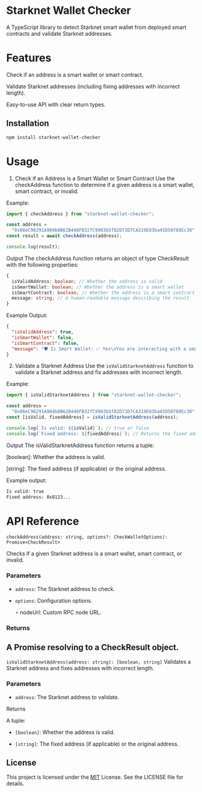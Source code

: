 # Starknet Wallet Checker

A TypeScript library to detect Starknet smart wallet from deployed smart contracts and validate Starknet addresses.

# Features

Check if an address is a smart wallet or smart contract.

Validate Starknet addresses (including fixing addresses with incorrect length).

Easy-to-use API with clear return types.

## Installation

```bash
npm install starknet-wallet-checker
```

# Usage

1. Check if an Address is a Smart Wallet or Smart Contract
   Use the checkAddress function to determine if a given address is a smart wallet, smart contract, or invalid.

Example:

```typescript
import { checkAddress } from "starknet-wallet-checker";

const address =
  "0x06eC96291A904b8B62B446FB32fC9903b5f82D73D7CA319E03ba45D50788Ec30";
const result = await checkAddress(address);

console.log(result);
```

Output
The checkAddress function returns an object of type CheckResult with the following properties:

```typescript
{
  isValidAddress: boolean; // Whether the address is valid
  isSmartWallet: boolean; // Whether the address is a smart wallet
  isSmartContract: boolean; // Whether the address is a smart contract
  message: string; // A human-readable message describing the result
}
```

Example Output:

```json
{
  "isValidAddress": true,
  "isSmartWallet": false,
  "isSmartContract": false,
  "message": "🛡️ Is Smart Wallet: ✅ Yes\nYou are interacting with a smart-wallet"
}
```

2. Validate a Starknet Address
   Use the `isValidStarknetAddress` function to validate a Starknet address and fix addresses with incorrect length.

Example:

```typescript
import { isValidStarknetAddress } from "starknet-wallet-checker";

const address =
  "0x06eC96291A904b8B62B446FB32fC9903b5f82D73D7CA319E03ba45D50788Ec30";
const [isValid, fixedAddress] = isValidStarknetAddress(address);

console.log(`Is valid: ${isValid}`); // true or false
console.log(`Fixed address: ${fixedAddress}`); // Returns the fixed address the provided address one bit lesser and if the address length is valid it returns it as it is.
```

Output
The isValidStarknetAddress function returns a tuple:

[boolean]: Whether the address is valid.

[string]: The fixed address (if applicable) or the original address.

Example output:

```bash
Is valid: true
Fixed address: 0x0123...
```

# API Reference

`checkAddress(address: string, options?: CheckWalletOptions): Promise<CheckResult>`

Checks if a given Starknet address is a smart wallet, smart contract, or invalid.

### Parameters

- `address`: The Starknet address to check.

- `options`: Configuration options.

  ∘ nodeUrl: Custom RPC node URL.

### Returns

## A Promise resolving to a CheckResult object.

`isValidStarknetAddress(address: string): [boolean, string]`
Validates a Starknet address and fixes addresses with incorrect length.

### Parameters

- `address`: The Starknet address to validate.

Returns

A tuple:

- `[boolean]`: Whether the address is valid.

- `[string]`: The fixed address (if applicable) or the original address.

## License

This project is licensed under the [MIT](https://choosealicense.com/licenses/mit/) License. See the LICENSE file for details.
